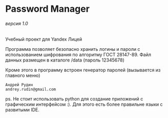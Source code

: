 # Password Manager

###### версия 1.0

Учебный проект для Yandex Лицей

Программа позволяет безопасно хранить логины и пароли с использованием
шифрования по алгоритму ГОСТ 28147-89. Файл данных размещен в каталоге /data 
(пароль 12345678)

Кроме этого в программу встроен генератор паролей (вызывается из главного меню)

```
Андрей Рудин
andrey.rudin@gmail.com
```

ps. Не стоит использовать python для создание приложений с графическим интерфейсом :). 
Для этого есть более правильне языки с развитыми IDE.